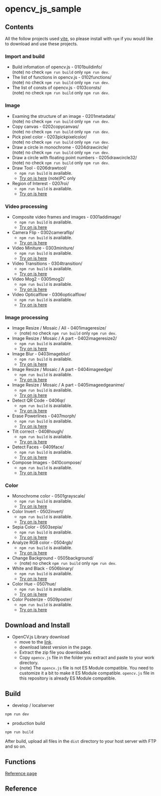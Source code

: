 # opencv_js_sample

## Contents
All the follow projects used [vite](https://vitejs.dev/), so please install with `npm` if you would like to download and use these projects. 

### Import and build
- Build infomation of opencv.js - 0101buildinfo/<br>
  (note) no check `npm run build` only `npm run dev`.
- The list of functions in opencv.js - 0102functions/<br>
   (note) no check `npm run build` only `npm run dev`.
- The list of consts of opencv.js - 0103consts/<br>
   (note) no check `npm run build` only `npm run dev`.

### Image
- Examing the structure of an image - 0201metadata/<br>
  (note) no check `npm run build` only `npm run dev`.
- Copy canvas - 0202copycanvas/<br>
  (note) no check `npm run build` only `npm run dev`.
- Pick pixel color - 0203pickpixelcolor/<br>
  (note) no check `npm run build` only `npm run dev`.
- Draw a circle in monochrome - 0204drawcircle/<br>
   (note) no check `npm run build` only `npm run dev`.
- Draw a circle with floating point numbers - 0205drawcircle32/<br>
   (note) no check `npm run build` only `npm run dev`.
- Draw Tool - 0206drawtool/<br>
  - `npm run build` is available.<br>
  - [Try on is here](https://edison-garden.tokyo/opencv/paint/) (note)PC only
- Region of Interest - 0207roi/<br>
  - `npm run build` is available.<br>
  - [Try on is here](https://edison-garden.tokyo/opencv/roi/)

### Video processing
- Composite video frames and images - 0301addimage/<br>
  - `npm run build` is available.<br>
  - [Try on is here](https://edison-garden.tokyo/opencv/videoadd/)
- Camera Flip - 0302cameraflip/<br>
  - `npm run build` is available.<br>
  - [Try on is here](https://edison-garden.tokyo/opencv/videoflip/)
- Video Miniture - 0303miniture/
  - `npm run build` is available.<br>
  - [Try on is here](https://edison-garden.tokyo/opencv/miniture/)
- Video Transitions - 0304transition/
  - `npm run build` is available.<br>
  - [Try on is here](https://edison-garden.tokyo/opencv/transition/)
- Video Mog2 - 0305mog2/
  - `npm run build` is available.<br>
  - [Try on is here](https://edison-garden.tokyo/opencv/mog2/)
- Video Opticalflow - 0306opticalflow/
  - `npm run build` is available.<br>
  - [Try on is here](https://edison-garden.tokyo/opencv/opticalflow/)

### Image processing
- Image Resize / Mosaic / All - 0401imageresize/<br>
  - (note) no check `npm run build` only `npm run dev`.
- Image Resize / Mosaic / A part - 0402imageresize2/<br>
  - `npm run build` is available.<br>
  - [Try on is here](https://edison-garden.tokyo/opencv/imageresize2/)
- Image Blur - 0403imageblur/<br>
  - `npm run build` is available.<br>
  - [Try on is here](https://edison-garden.tokyo/opencv/blur/)
- Image Resize / Mosaic / A part - 0404imageedge/<br>
  - `npm run build` is available.<br>
  - [Try on is here](https://edison-garden.tokyo/opencv/edge/)
- Image Resize / Mosaic / A part - 0405imageedgeanime/<br>
  - `npm run build` is available.<br>
  - [Try on is here](https://edison-garden.tokyo/opencv/edgeAnime/)
- Detect QR Code - 0406qr/<br>
  - `npm run build` is available.<br>
  - [Try on is here](https://edison-garden.tokyo/opencv/qr/)
- Erase Powerlines - 0407morph/<br>
  - `npm run build` is available.<br>
  - [Try on is here](https://edison-garden.tokyo/opencv/morph/)
- Tilt correct - 0408hough/<br>
  - `npm run build` is available.<br>
  - [Try on is here](https://edison-garden.tokyo/opencv/hough/)
- Detect Faces - 0409face/<br>
  - `npm run build` is available.<br>
  - [Try on is here](https://edison-garden.tokyo/opencv/face/)
- Compose Images - 0410compose/<br>
  - `npm run build` is available.<br>
  - [Try on is here](https://edison-garden.tokyo/opencv/compose/)

### Color
- Monochrome color - 0501grayscale/<br>
  - `npm run build` is available.<br>
  - [Try on is here](https://edison-garden.tokyo/opencv/grayscale/)
- Color Invert - 0502invert/<br>
  - `npm run build` is available.<br>
  - [Try on is here](https://edison-garden.tokyo/opencv/invert/)
- Sepia Color - 0503sepia/<br>
  - `npm run build` is available.<br>
  - [Try on is here](https://edison-garden.tokyo/opencv/sepia/)
- Analyze RGB color - 0504rgb/<br>
  - `npm run build` is available.<br>
  - [Try on is here](https://edison-garden.tokyo/opencv/rgb/)
- Change Background - 0505background/<br>
  - (note) no check `npm run build` only `npm run dev`.
- White and Black - 0506binary/<br>
  - `npm run build` is available.<br>
  - [Try on is here](https://edison-garden.tokyo/opencv/binary/)
- Color Hue - 0507hue/<br>
  - `npm run build` is available.<br>
  - [Try on is here](https://edison-garden.tokyo/opencv/hue/)
- Color Posterize - 0509poster/<br>
  - `npm run build` is available.<br>
  - [Try on is here](https://edison-garden.tokyo/opencv/poster/)

## Download and Install
- OpenCV.js Library download
  * move to the [link](https://docs.opencv.org/). 
  * download latest version in the page.
  * Extract the zip file you downloaded.
  * Copy `opencv.js` file in the folder you extract and paste to your work directory.
  + {note} The `opencv.js` file is not ES Module compatible. You need to customize it a bit to make it ES Module compatible. `opencv.js` file in this repository is already ES Module compatible.

## Build
- develop / localserver
```
npm run dev
```

- production build
```
npm run build
```
After build, upload all files in the `dist` directory to your host server with FTP and so on.

## Functions
[Reference page](https://docs.opencv.org/4.10.0/d2/d75/namespacecv.html#af6df65b17fb11af6d34634b6dfa44683)

## Reference

